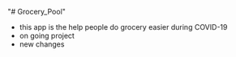 "# Grocery_Pool" 
- this app is the help people do grocery easier during COVID-19
- on going project
- new changes